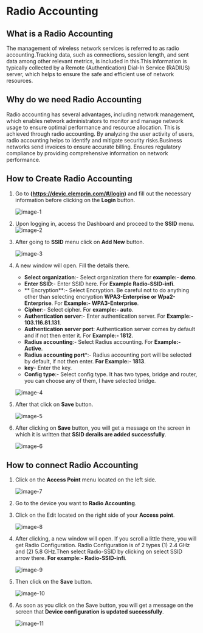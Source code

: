 # Radio Accounting


## What is a Radio Accounting
The management of wireless network services is referred to as radio accounting.Tracking data, such as connections, session length, and sent data among other relevant metrics, is included in this.This information is typically collected by a Remote (Authentication) Dial-In Service (RADIUS) server, which helps to ensure the safe and efficient use of network resources.      
## Why do we need Radio Accounting
Radio accounting has several advantages, including network management, which enables network administrators to monitor and manage network usage to ensure optimal performance and resource allocation. This is achieved through radio accounting. By analyzing the user activity of users, radio accounting helps to identify and mitigate security risks.Business networks send invoices to ensure accurate billing. Ensures regulatory compliance by providing comprehensive information on network performance.

## How to Create Radio Accounting
1. Go to **(https://devic.elemprin.com/#/login)** and fill out the necessary information before clicking on the **Login** button.                   
   
     ![image-1](https://github.com/Nancypatel1103/ComplianceClient/assets/153616269/ed7a3a34-fa0a-49f7-9340-ef333bb43573)

2. Upon logging in, access the Dashboard and proceed to the **SSID** menu.
    ![image-2](https://github.com/Nancypatel1103/ComplianceClient/assets/153616269/b60077ba-b5d1-499a-bc90-592224d9a1c4)

3. After going to **SSID** menu click on **Add New** button.

    ![image-3](https://github.com/Nancypatel1103/ComplianceClient/assets/153616269/d7211b09-5380-4b94-ae41-795e7f7ab4a5)

4. A new window will open. Fill the details there.
   - **Select organization**:- Select organization there for **example:- demo**.
   - **Enter SSID**:- Enter SSID here. For **Example Radio-SSID-infi**.
   - ** Encryption**:- Select Encryption. Be careful not to do anything other than selecting encryption **WPA3-Enterprise or Wpa2-Enterprise**. For **Example:- WPA3-Enterprise**.
   - **Cipher**:- Select cipher. For **example:- auto**.
   - **Authentication server**:- Enter authentication server. For **Example:- 103.116.81.131**.
   - **Authentication server port**: Authentication server comes by default and if not then enter it. For **Example:- 1812**.
   - **Radius accounting**:- Select Radius accounting. For **Example:-Active**.
   - **Radius accounting port***:- Radius accounting port will be selected by default, if not then enter. **For Example:- 1813**.
   - **key**- Enter the key.
   - **Config type**:- Select config type. It has two types, bridge and router, you can choose any of them, I have selected bridge.

   ![image-4](https://github.com/Nancypatel1103/ComplianceClient/assets/153616269/6d1cf1ae-60a7-4086-88ce-3c9e969786cf)

5. After that click on **Save** button.

    ![image-5](https://github.com/Nancypatel1103/ComplianceClient/assets/153616269/30f228df-bbc9-4694-a568-584cdde18ba3)

6. After clicking on **Save** button, you will get a message on the screen in which it is written that **SSID derails are added successfully**.

   ![image-6](https://github.com/Nancypatel1103/ComplianceClient/assets/153616269/bf2d4bdb-2a3b-4194-a69f-56fb114da9c5)

## How to connect Radio Accounting

1. Click on the **Access Point** menu located on the left side.

    ![image-7](https://github.com/Nancypatel1103/ComplianceClient/assets/153616269/6eb51d29-58b8-4a2c-9d07-ff2dd6ef6a4d)

2. Go to the device you want to **Radio Accounting**.
3. Click on the Edit located on the right side of your **Access point**.

     ![image-8](https://github.com/Nancypatel1103/ComplianceClient/assets/153616269/08675926-9115-4666-8b92-956c528f8f95)

4. After clicking, a new window will open. If you scroll a little there, you will get Radio Configuration. Radio Configuration is of 2 types (1) 2.4 GHz and (2) 5.8 GHz.Then select Radio-SSID by clicking on select SSID arrow there. **For example:- Radio-SSID-infi**.

   ![image-9](https://github.com/Nancypatel1103/ComplianceClient/assets/153616269/18bea861-63b9-40ac-b63d-cc4aae9b4008)

5. Then click on the **Save** button.

    ![image-10](https://github.com/Nancypatel1103/ComplianceClient/assets/153616269/07e3e28f-4882-4fca-abed-d30f76344609)

6. As soon as you click on the Save button, you will get a message on the screen that **Device configuration is updated successfully**.

   ![image-11](https://github.com/Nancypatel1103/ComplianceClient/assets/153616269/fddc4fca-e781-41e4-b328-f5b8da04c7f1)







